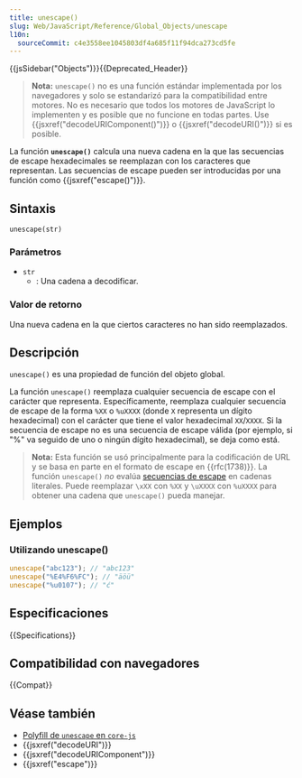 ```yaml
---
title: unescape()
slug: Web/JavaScript/Reference/Global_Objects/unescape
l10n:
  sourceCommit: c4e3558ee1045803df4a685f11f94dca273cd5fe
---
```


{{jsSidebar("Objects")}}{{Deprecated_Header}}

> **Nota:** `unescape()` no es una función estándar implementada por los navegadores y solo se estandarizó para la compatibilidad entre motores. No es necesario que todos los motores de JavaScript lo implementen y es posible que no funcione en todas partes. Use {{jsxref("decodeURIComponent()")}} o {{jsxref("decodeURI()")}} si es posible.

La función **`unescape()`** calcula una nueva cadena en la que las secuencias de escape hexadecimales se reemplazan con los caracteres que representan. Las secuencias de escape pueden ser introducidas por una función como {{jsxref("escape()")}}.

## Sintaxis

```js-nolint
unescape(str)
```

### Parámetros

- `str`
  - : Una cadena a decodificar.

### Valor de retorno

Una nueva cadena en la que ciertos caracteres no han sido reemplazados.

## Descripción

`unescape()` es una propiedad de función del objeto global.

La función `unescape()` reemplaza cualquier secuencia de escape con el carácter que representa. Específicamente, reemplaza cualquier secuencia de escape de la forma `%XX` o `%uXXXX` (donde `X` representa un dígito hexadecimal) con el carácter que tiene el valor hexadecimal `XX`/`XXXX`. Si la secuencia de escape no es una secuencia de escape válida (por ejemplo, si "%" va seguido de uno o ningún dígito hexadecimal), se deja como está.

> **Nota:** Esta función se usó principalmente para la codificación de URL y se basa en parte en el formato de escape en {{rfc(1738)}}. La función `unescape()` _no_ evalúa [secuencias de escape](/es/docs/Web/JavaScript/Reference/Global_Objects/String#escape_sequences) en cadenas literales. Puede reemplazar `\xXX` con `%XX` y `\uXXXX` con `%uXXXX` para obtener una cadena que `unescape()` pueda manejar.

## Ejemplos

### Utilizando unescape()

```js
unescape("abc123"); // "abc123"
unescape("%E4%F6%FC"); // "äöü"
unescape("%u0107"); // "ć"
```

## Especificaciones

{{Specifications}}

## Compatibilidad con navegadores

{{Compat}}

## Véase también

- [Polyfill de `unescape` en `core-js`](https://github.com/zloirock/core-js#ecmascript-string-and-regexp)
- {{jsxref("decodeURI")}}
- {{jsxref("decodeURIComponent")}}
- {{jsxref("escape")}}
